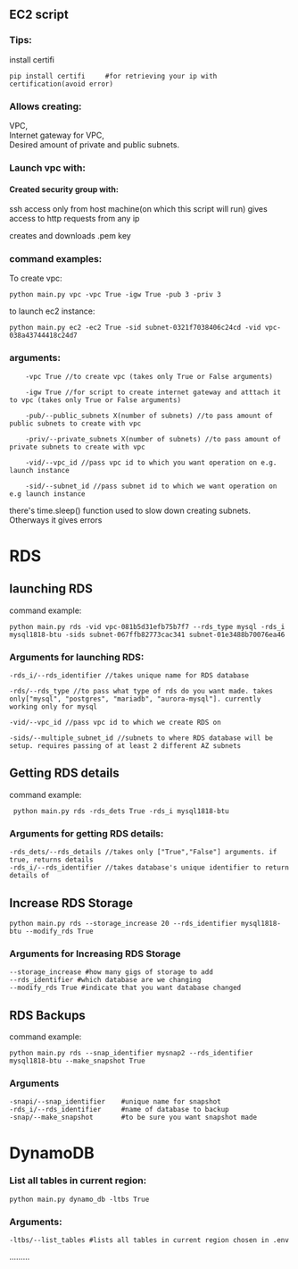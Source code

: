 ## EC2 script         

### Tips:
install certifi     
        
    pip install certifi     #for retrieving your ip with certification(avoid error)

### Allows creating:

VPC,    
Internet gateway for VPC,   
Desired amount of private and public subnets.

    
### Launch vpc with:
#### Created security group with:    
ssh access only from host machine(on which this script will run)
gives access to http requests from any ip   

creates and downloads .pem key

### command examples:    
To create vpc:

    python main.py vpc -vpc True -igw True -pub 3 -priv 3
to launch ec2 instance:
    
    python main.py ec2 -ec2 True -sid subnet-0321f7038406c24cd -vid vpc-038a43744418c24d7


### arguments:
        
        -vpc True //to create vpc (takes only True or False arguments)

        -igw True //for script to create internet gateway and atttach it to vpc (takes only True or False arguments)

        -pub/--public_subnets X(number of subnets) //to pass amount of public subnets to create with vpc

        -priv/--private_subnets X(number of subnets) //to pass amount of private subnets to create with vpc

        -vid/--vpc_id //pass vpc id to which you want operation on e.g. launch instance

        -sid/--subnet_id //pass subnet id to which we want operation on e.g launch instance

there's time.sleep() function used to slow down creating subnets. Otherways it gives errors

# RDS
## launching RDS

command example:    

    python main.py rds -vid vpc-081b5d31efb75b7f7 --rds_type mysql -rds_i mysql1818-btu -sids subnet-067ffb82773cac341 subnet-01e3488b70076ea46


### Arguments for launching RDS:
    
    -rds_i/--rds_identifier //takes unique name for RDS database

    -rds/--rds_type //to pass what type of rds do you want made. takes only["mysql", "postgres", "mariadb", "aurora-mysql"]. currently working only for mysql
    
    -vid/--vpc_id //pass vpc id to which we create RDS on

    -sids/--multiple_subnet_id //subnets to where RDS database will be setup. requires passing of at least 2 different AZ subnets

## Getting RDS details

command example:

     python main.py rds -rds_dets True -rds_i mysql1818-btu 

### Arguments for getting RDS details:

    -rds_dets/--rds_details //takes only ["True","False"] arguments. if true, returns details
    -rds_i/--rds_identifier //takes database's unique identifier to return details of
    
## Increase RDS Storage

    python main.py rds --storage_increase 20 --rds_identifier mysql1818-btu --modify_rds True

### Arguments for Increasing RDS Storage

    --storage_increase #how many gigs of storage to add
    --rds_identifier #which database are we changing
    --modify_rds True #indicate that you want database changed

## RDS Backups
command example:

    python main.py rds --snap_identifier mysnap2 --rds_identifier mysql1818-btu --make_snapshot True 

### Arguments

    -snapi/--snap_identifier    #unique name for snapshot
    -rds_i/--rds_identifier     #name of database to backup
    -snap/--make_snapshot       #to be sure you want snapshot made


# DynamoDB
### List all tables in current region:
    
    python main.py dynamo_db -ltbs True

### Arguments:
    
    -ltbs/--list_tables #lists all tables in current region chosen in .env
.........